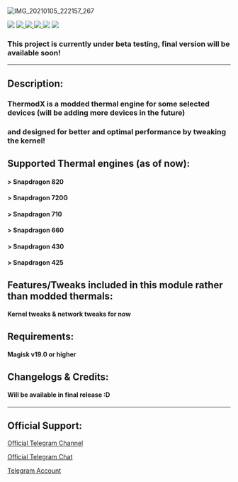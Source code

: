 
![IMG_20210105_222157_267](https://user-images.githubusercontent.com/91332949/135549028-10fc6e51-ac78-4044-a6a3-9bf0df8f5db5.png)

 <img src="https://img.shields.io/github/stars/UsiFX/ThermodX-Source?style=flat&logo=github&color=yellow" /> </a>
<a href="https://github.com/UsiFX/ThermodX-Source/network/members" alt="GitHub forks"> <img src="https://img.shields.io/github/forks/UsiFX/ThermodX-Source" /> </a> <a href="https://github.com/UsiFX/ThermodX-Source/graphs/contributors" alt="GitHub contributors"> <img src="https://img.shields.io/github/contributors/UsiFX/ThermodX-Source?style=flat&logo=github" /> </a>
<a href="https://github.com/UsiFX/ThermodX-Source" alt="GitHub closed pull requests"> <img src="https://img.shields.io/github/issues-pr-closed-raw/UsiFX/ThermodX-Source?color=success" /> </a> <img src="https://img.shields.io/badge/maintained%3F-yes-blue.svg" /> </a> <a href="https://www.pling.com/p/1609396/"><img src="https://img.shields.io/badge/Download-Module-red.svg"></a> <br/>


### This project is currently under beta testing, final version will be available soon!
---------------------------------------------------------------------------------------
## Description:
### ThermodX is a modded thermal engine for some selected devices (will be adding more devices in the future)
### and designed for better and optimal performance by tweaking the kernel!

## Supported Thermal engines (as of now):
#### > Snapdragon 820
#### > Snapdragon 720G
#### > Snapdragon 710
#### > Snapdragon 660
#### > Snapdragon 430
#### > Snapdragon 425

## Features/Tweaks included in this module rather than modded thermals:
#### Kernel tweaks & network tweaks for now

## Requirements:
#### Magisk v19.0 or higher

## Changelogs & Credits:
#### Will be available in final release :D
-------------------------------------------------------------------------------------
## Official Support:
 <a href="https://t.me/xprjkts">Official Telegram Channel</a>
 
 <a href="https://t.me/xprjkts_chat">Official Telegram Chat</a>
 
 <a href="https://t.me/imUsif12">Telegram Account</a>
